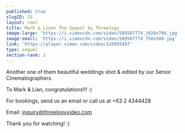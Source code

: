 ```yaml
---
published: true
slugID: 33
layout: reel
title: Mark & Liann The Sequel by Threelogy
image-large: 'https://i.vimeocdn.com/video/589507774_1920x700.jpg'
image-small: 'https://i.vimeocdn.com/video/589507774_750x500.jpg'
link: 'https://player.vimeo.com/video/120993497'
type: sequel
section-rank: 2
---
```

Another one of them beautiful weddings shot & edited by our Senior Cinematographers.  

To Mark & Lian, congratulations!!! :)

For bookings, send us an email or call us at +63 2 4344428

Email: inquiry@threelogyvideo.com

Thank you for watching! :)
